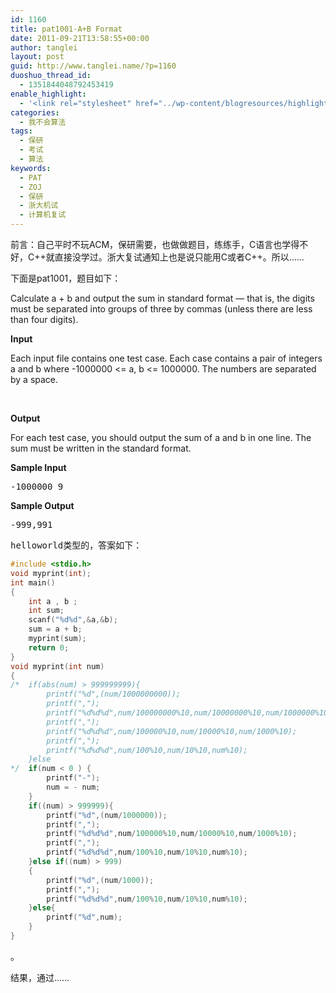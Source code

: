 ```yaml
---
id: 1160
title: pat1001-A+B Format
date: 2011-09-21T13:58:55+00:00
author: tanglei
layout: post
guid: http://www.tanglei.name/?p=1160
duoshuo_thread_id:
  - 1351844048792453419
enable_highlight:
  - '<link rel="stylesheet" href="../wp-content/blogresources/highlightconfig/highlight.default.min.css"><script src="../wp-content/blogresources/highlightconfig/jquery-2.1.4.min.js"></script><script src="../wp-content/blogresources/highlightconfig/enable_highlight.js"></script>'
categories:
  - 我不会算法
tags: 
  - 保研
  - 考试
  - 算法
keywords:
  - PAT
  - ZOJ
  - 保研
  - 浙大机试
  - 计算机复试
---
```

前言：自己平时不玩ACM，保研需要，也做做题目，练练手，C语言也学得不好，C++就直接没学过。浙大复试通知上也是说只能用C或者C++。所以……

下面是pat1001，题目如下：

Calculate a + b and output the sum in standard format &#8212; that is, the digits must be separated into groups of three by commas (unless there are less than four digits).

**Input**

Each input file contains one test case. Each case contains a pair of integers a and b where -1000000 <= a, b <= 1000000. The numbers are separated by a space.

&nbsp;

**Output**

For each test case, you should output the sum of a and b in one line. The sum must be written in the standard format.

**Sample Input**

<pre>-1000000 9</pre>

**Sample Output**

<pre>-999,991</pre>

<pre>helloworld类型的，答案如下：</pre>

```c
#include <stdio.h>
void myprint(int);
int main()
{
	int a , b ;
	int sum;
	scanf("%d%d",&a,&b);
	sum = a + b;
	myprint(sum);
	return 0;
}
void myprint(int num)
{
/*	if(abs(num) > 999999999){
		printf("%d",(num/1000000000));
		printf(",");
		printf("%d%d%d",num/100000000%10,num/10000000%10,num/1000000%10);
		printf(",");
		printf("%d%d%d",num/100000%10,num/10000%10,num/1000%10);
		printf(",");
		printf("%d%d%d",num/100%10,num/10%10,num%10);
	}else
*/	if(num < 0 ) {
		printf("-");
		num = - num;
	}
	if((num) > 999999){
		printf("%d",(num/1000000));
		printf(",");
		printf("%d%d%d",num/100000%10,num/10000%10,num/1000%10);
		printf(",");
		printf("%d%d%d",num/100%10,num/10%10,num%10);
	}else if((num) > 999)
	{
		printf("%d",(num/1000));
		printf(",");
		printf("%d%d%d",num/100%10,num/10%10,num%10);
	}else{
		printf("%d",num);
	}
}
```

。
  
结果，通过……
